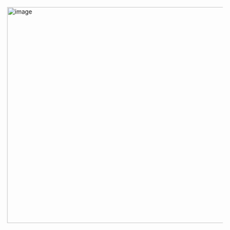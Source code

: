 <img width="1005" height="505" alt="image" src="https://github.com/user-attachments/assets/ee9b9a39-c204-494f-960e-66493843a48a" />
